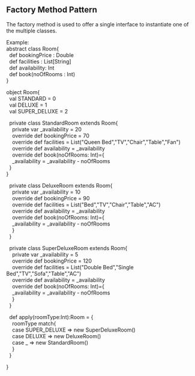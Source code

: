 ## Factory Method Pattern
The factory method is used to offer a single interface to instantiate one of the multiple classes. <br/>

Example: <br/>
abstract class Room{ <br/>
&nbsp;&nbsp;def bookingPrice : Double <br/>
&nbsp;&nbsp;def facilities : List[String] <br/>
&nbsp;&nbsp;def availability: Int <br/>
&nbsp;&nbsp;def book(noOfRooms : Int) <br/>
} <br/>

object Room{ <br/>
&nbsp;&nbsp;val STANDARD = 0 <br/>
&nbsp;&nbsp;val DELUXE = 1 <br/>
&nbsp;&nbsp;val SUPER_DELUXE = 2 <br/>
  
&nbsp;&nbsp;private class StandardRoom extends Room{ <br/>
&nbsp;&nbsp;&nbsp;&nbsp;private var _availability = 20 <br/>
&nbsp;&nbsp;&nbsp;&nbsp;override def bookingPrice = 70 <br/>
&nbsp;&nbsp;&nbsp;&nbsp;override def facilities = List("Queen Bed","TV","Chair","Table","Fan") <br/>
&nbsp;&nbsp;&nbsp;&nbsp;override def availability = _availability <br/>
&nbsp;&nbsp;&nbsp;&nbsp;override def book(noOfRooms: Int)={ <br/>
&nbsp;&nbsp;&nbsp;&nbsp;_availability =  _availability - noOfRooms <br/>
&nbsp;&nbsp;} <br/>
} <br/>
  
&nbsp;&nbsp;private class DeluxeRoom extends Room{ <br/>
&nbsp;&nbsp;&nbsp;&nbsp;private var _availability = 10 <br/>
&nbsp;&nbsp;&nbsp;&nbsp;override def bookingPrice = 90 <br/>
&nbsp;&nbsp;&nbsp;&nbsp;override def facilities = List("Bed","TV","Chair","Table","AC") <br/>
&nbsp;&nbsp;&nbsp;&nbsp;override def availability = _availability <br/>
&nbsp;&nbsp;&nbsp;&nbsp;override def book(noOfRooms: Int)={ <br/>
&nbsp;&nbsp;&nbsp;&nbsp;_availability =  _availability - noOfRooms <br/>
&nbsp;&nbsp;&nbsp;&nbsp;} <br/>
&nbsp;&nbsp;} <br/>
  
&nbsp;&nbsp;private class SuperDeluxeRoom extends Room{ <br/>
&nbsp;&nbsp;&nbsp;&nbsp;private var _availability = 5 <br/>
&nbsp;&nbsp;&nbsp;&nbsp;override def bookingPrice = 120 <br/>
&nbsp;&nbsp;&nbsp;&nbsp;override def facilities = List("Double Bed","Single Bed","TV","Sofa","Table","AC") <br/>
&nbsp;&nbsp;&nbsp;&nbsp;override def availability = _availability <br/>
&nbsp;&nbsp;&nbsp;&nbsp;override def book(noOfRooms: Int)={ <br/>
&nbsp;&nbsp;&nbsp;&nbsp;_availability =  _availability - noOfRooms <br/>
&nbsp;&nbsp;&nbsp;&nbsp;} <br/>
&nbsp;&nbsp;} <br/>
  
&nbsp;&nbsp;def apply(roomType:Int):Room = { <br/>
&nbsp;&nbsp;&nbsp;&nbsp;roomType match{ <br/>
&nbsp;&nbsp;&nbsp;&nbsp;case SUPER_DELUXE  => new SuperDeluxeRoom() <br/>
&nbsp;&nbsp;&nbsp;&nbsp;case DELUXE  => new DeluxeRoom() <br/>
&nbsp;&nbsp;&nbsp;&nbsp;case _  => new StandardRoom() <br/>
&nbsp;&nbsp;&nbsp;&nbsp;} <br/>
&nbsp;&nbsp;} <br/>
  
} <br/>
